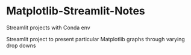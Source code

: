 # Matplotlib-Streamlit-Notes
Streamlit projects with Conda env

Streamlit project to present particular Matplotlib graphs through varying drop downs
